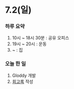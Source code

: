 # 7.2(일)

### 하루 요약

1. 10시 ~ 18시 30분 : 공유 오피스
2. 19시 ~ 20시 : 운동
3. ~ : 집

### 오늘 한 일

1. Gloddy 개발
2. [회고록](https://github.com/Self-Driven-Development/TIL/tree/main/docs/%EB%B0%95%EA%B7%9C%EC%84%B1/%ED%9A%8C%EA%B3%A0%EB%A1%9D/7%EC%9B%94%201%EC%A3%BC%EC%B0%A8.md) 작성
